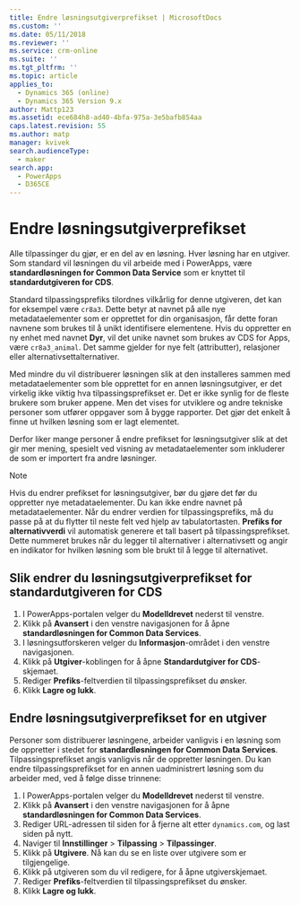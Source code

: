 ```yaml
---
title: Endre løsningsutgiverprefikset | MicrosoftDocs
ms.custom: ''
ms.date: 05/11/2018
ms.reviewer: ''
ms.service: crm-online
ms.suite: ''
ms.tgt_pltfrm: ''
ms.topic: article
applies_to:
  - Dynamics 365 (online)
  - Dynamics 365 Version 9.x
author: Mattp123
ms.assetid: ece684h8-ad40-4bfa-975a-3e5bafb854aa
caps.latest.revision: 55
ms.author: matp
manager: kvivek
search.audienceType:
  - maker
search.app:
  - PowerApps
  - D365CE
---
```


# <a name="change-the-solution-publisher-prefix"></a>Endre løsningsutgiverprefikset

Alle tilpassinger du gjør, er en del av en løsning. Hver løsning har en utgiver. Som standard vil løsningen du vil arbeide med i PowerApps, være **standardløsningen for Common Data Service** som er knyttet til **standardutgiveren for CDS**.

Standard tilpassingsprefiks tilordnes vilkårlig for denne utgiveren, det kan for eksempel være `cr8a3`. Dette betyr at navnet på alle nye metadataelementer som er opprettet for din organisasjon, får dette foran navnene som brukes til å unikt identifisere elementene. Hvis du oppretter en ny enhet med navnet **Dyr**, vil det unike navnet som brukes av CDS for Apps, være `cr8a3_animal`. Det samme gjelder for nye felt (attributter), relasjoner eller alternativsettalternativer.

Med mindre du vil distribuerer løsningen slik at den installeres sammen med metadataelementer som ble opprettet for en annen løsningsutgiver, er det virkelig ikke viktig hva tilpassingsprefikset er. Det er ikke synlig for de fleste brukere som bruker appene. Men det vises for utviklere og andre tekniske personer som utfører oppgaver som å bygge rapporter. Det gjør det enkelt å finne ut hvilken løsning som er lagt elementet.

Derfor liker mange personer å endre prefikset for løsningsutgiver slik at det gir mer mening, spesielt ved visning av metadataelementer som inkluderer de som er importert fra andre løsninger. 

> [!NOTE]
> Hvis du endrer prefikset for løsningsutgiver, bør du gjøre det før du oppretter nye metadataelementer. Du kan ikke endre navnet på metadataelementer.
> Når du endrer verdien for tilpassingsprefiks, må du passe på at du flytter til neste felt ved hjelp av tabulatortasten. **Prefiks for alternativverdi** vil automatisk generere et tall basert på tilpassingsprefikset. Dette nummeret brukes når du legger til alternativer i alternativsett og angir en indikator for hvilken løsning som ble brukt til å legge til alternativet. 

## <a name="change-the-solution-publisher-prefix-for-the-cds-default-publisher"></a>Slik endrer du løsningsutgiverprefikset for standardutgiveren for CDS  

 1. I PowerApps-portalen velger du **Modelldrevet** nederst til venstre.
 2. Klikk på **Avansert** i den venstre navigasjonen for å åpne **standardløsningen for Common Data Services**.
 3. I løsningsutforskeren velger du **Informasjon**-området i den venstre navigasjonen.
 4. Klikk på **Utgiver**-koblingen for å åpne **Standardutgiver for CDS**-skjemaet.
 5. Rediger **Prefiks**-feltverdien til tilpassingsprefikset du ønsker.
 6. Klikk **Lagre og lukk**.
  
## <a name="change-the-solution-publisher-prefix-for-any-publisher"></a>Endre løsningsutgiverprefikset for en utgiver

Personer som distribuerer løsningene, arbeider vanligvis i en løsning som de oppretter i stedet for **standardløsningen for Common Data Services**. Tilpassingsprefikset angis vanligvis når de oppretter løsningen. Du kan endre tilpassingsprefikset for en annen uadministrert løsning som du arbeider med, ved å følge disse trinnene: 

 1. I PowerApps-portalen velger du **Modelldrevet** nederst til venstre.
 2. Klikk på **Avansert** i den venstre navigasjonen for å åpne **standardløsningen for Common Data Services**.
 3. Rediger URL-adressen til siden for å fjerne alt etter `dynamics.com`, og last siden på nytt.
 4. Naviger til **Innstillinger** > **Tilpassing** > **Tilpassinger**. 
 5. Klikk på **Utgivere**. Nå kan du se en liste over utgivere som er tilgjengelige.
 6. Klikk på utgiveren som du vil redigere, for å åpne utgiverskjemaet.
 7. Rediger **Prefiks**-feltverdien til tilpassingsprefikset du ønsker.
 6. Klikk **Lagre og lukk**.
  
